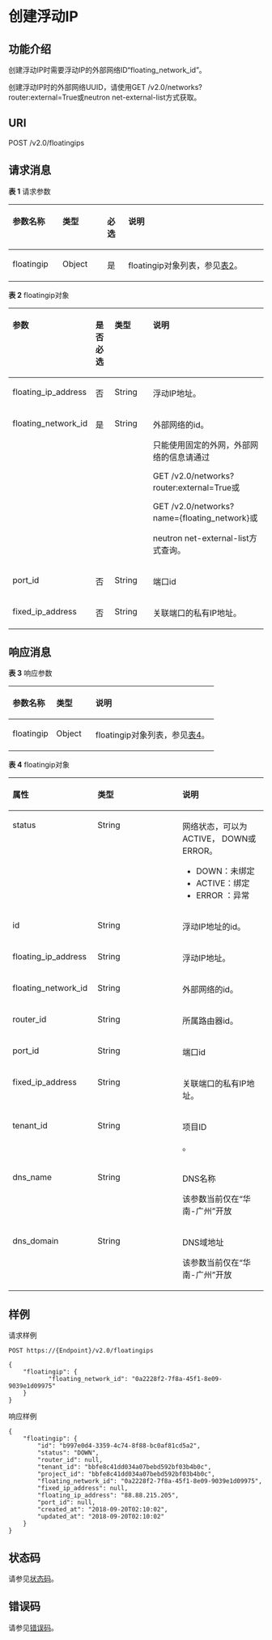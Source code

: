 # 创建浮动IP<a name="eip_openstackapi_0008"></a>

## 功能介绍<a name="zh-cn_topic_0201534249_section3174871621549"></a>

创建浮动IP时需要浮动IP的外部网络ID“floating\_network\_id”。

创建浮动IP时的外部网络UUID，请使用GET /v2.0/networks?router:external=True或neutron net-external-list方式获取。

## URI<a name="zh-cn_topic_0201534249_section5936537521549"></a>

POST /v2.0/floatingips

## 请求消息<a name="zh-cn_topic_0201534249_section5012846321549"></a>

**表 1**  请求参数

<a name="zh-cn_topic_0201534249_table3387369821549"></a>
<table><thead align="left"><tr id="zh-cn_topic_0201534249_row1358409521549"><th class="cellrowborder" valign="top" width="19.59%" id="mcps1.2.5.1.1"><p id="zh-cn_topic_0201534249_p2656991721549"><a name="zh-cn_topic_0201534249_p2656991721549"></a><a name="zh-cn_topic_0201534249_p2656991721549"></a>参数名称</p>
</th>
<th class="cellrowborder" valign="top" width="17.53%" id="mcps1.2.5.1.2"><p id="zh-cn_topic_0201534249_p467970821549"><a name="zh-cn_topic_0201534249_p467970821549"></a><a name="zh-cn_topic_0201534249_p467970821549"></a>类型</p>
</th>
<th class="cellrowborder" valign="top" width="8.25%" id="mcps1.2.5.1.3"><p id="zh-cn_topic_0201534249_p4351210021549"><a name="zh-cn_topic_0201534249_p4351210021549"></a><a name="zh-cn_topic_0201534249_p4351210021549"></a>必选</p>
</th>
<th class="cellrowborder" valign="top" width="54.63%" id="mcps1.2.5.1.4"><p id="zh-cn_topic_0201534249_p3481919621549"><a name="zh-cn_topic_0201534249_p3481919621549"></a><a name="zh-cn_topic_0201534249_p3481919621549"></a>说明</p>
</th>
</tr>
</thead>
<tbody><tr id="zh-cn_topic_0201534249_row178260421549"><td class="cellrowborder" valign="top" width="19.59%" headers="mcps1.2.5.1.1 "><p id="zh-cn_topic_0201534249_p1017324521549"><a name="zh-cn_topic_0201534249_p1017324521549"></a><a name="zh-cn_topic_0201534249_p1017324521549"></a>floatingip</p>
</td>
<td class="cellrowborder" valign="top" width="17.53%" headers="mcps1.2.5.1.2 "><p id="zh-cn_topic_0201534249_p1872651821549"><a name="zh-cn_topic_0201534249_p1872651821549"></a><a name="zh-cn_topic_0201534249_p1872651821549"></a>Object</p>
</td>
<td class="cellrowborder" valign="top" width="8.25%" headers="mcps1.2.5.1.3 "><p id="zh-cn_topic_0201534249_p4045302421549"><a name="zh-cn_topic_0201534249_p4045302421549"></a><a name="zh-cn_topic_0201534249_p4045302421549"></a>是</p>
</td>
<td class="cellrowborder" valign="top" width="54.63%" headers="mcps1.2.5.1.4 "><p id="zh-cn_topic_0201534249_p499181352148"><a name="zh-cn_topic_0201534249_p499181352148"></a><a name="zh-cn_topic_0201534249_p499181352148"></a>floatingip对象列表，参见<a href="#zh-cn_topic_0201534249_table15863423175513">表2</a>。</p>
</td>
</tr>
</tbody>
</table>

**表 2**  floatingip对象

<a name="zh-cn_topic_0201534249_table15863423175513"></a>
<table><thead align="left"><tr id="zh-cn_topic_0201534249_row48631623155511"><th class="cellrowborder" valign="top" width="19.939999999999998%" id="mcps1.2.5.1.1"><p id="zh-cn_topic_0201534249_p23806019164"><a name="zh-cn_topic_0201534249_p23806019164"></a><a name="zh-cn_topic_0201534249_p23806019164"></a>参数</p>
</th>
<th class="cellrowborder" valign="top" width="8.49%" id="mcps1.2.5.1.2"><p id="zh-cn_topic_0201534249_p868823916540"><a name="zh-cn_topic_0201534249_p868823916540"></a><a name="zh-cn_topic_0201534249_p868823916540"></a>是否必选</p>
</th>
<th class="cellrowborder" valign="top" width="17.48%" id="mcps1.2.5.1.3"><p id="zh-cn_topic_0201534249_p1928287519164"><a name="zh-cn_topic_0201534249_p1928287519164"></a><a name="zh-cn_topic_0201534249_p1928287519164"></a>类型</p>
</th>
<th class="cellrowborder" valign="top" width="54.09%" id="mcps1.2.5.1.4"><p id="zh-cn_topic_0201534249_p4943306019164"><a name="zh-cn_topic_0201534249_p4943306019164"></a><a name="zh-cn_topic_0201534249_p4943306019164"></a>说明</p>
</th>
</tr>
</thead>
<tbody><tr id="zh-cn_topic_0201534249_row7864323175518"><td class="cellrowborder" valign="top" width="19.939999999999998%" headers="mcps1.2.5.1.1 "><p id="zh-cn_topic_0201534249_p2022646619164"><a name="zh-cn_topic_0201534249_p2022646619164"></a><a name="zh-cn_topic_0201534249_p2022646619164"></a>floating_ip_address</p>
</td>
<td class="cellrowborder" valign="top" width="8.49%" headers="mcps1.2.5.1.2 "><p id="zh-cn_topic_0201534249_p17689839165418"><a name="zh-cn_topic_0201534249_p17689839165418"></a><a name="zh-cn_topic_0201534249_p17689839165418"></a>否</p>
</td>
<td class="cellrowborder" valign="top" width="17.48%" headers="mcps1.2.5.1.3 "><p id="zh-cn_topic_0201534249_p2773103519164"><a name="zh-cn_topic_0201534249_p2773103519164"></a><a name="zh-cn_topic_0201534249_p2773103519164"></a>String</p>
</td>
<td class="cellrowborder" valign="top" width="54.09%" headers="mcps1.2.5.1.4 "><p id="zh-cn_topic_0201534249_p2292670119164"><a name="zh-cn_topic_0201534249_p2292670119164"></a><a name="zh-cn_topic_0201534249_p2292670119164"></a>浮动IP地址。</p>
</td>
</tr>
<tr id="zh-cn_topic_0201534249_row1686417238557"><td class="cellrowborder" valign="top" width="19.939999999999998%" headers="mcps1.2.5.1.1 "><p id="zh-cn_topic_0201534249_p345796219164"><a name="zh-cn_topic_0201534249_p345796219164"></a><a name="zh-cn_topic_0201534249_p345796219164"></a>floating_network_id</p>
</td>
<td class="cellrowborder" valign="top" width="8.49%" headers="mcps1.2.5.1.2 "><p id="zh-cn_topic_0201534249_p1068933955414"><a name="zh-cn_topic_0201534249_p1068933955414"></a><a name="zh-cn_topic_0201534249_p1068933955414"></a>是</p>
</td>
<td class="cellrowborder" valign="top" width="17.48%" headers="mcps1.2.5.1.3 "><p id="zh-cn_topic_0201534249_p1165952819164"><a name="zh-cn_topic_0201534249_p1165952819164"></a><a name="zh-cn_topic_0201534249_p1165952819164"></a>String</p>
</td>
<td class="cellrowborder" valign="top" width="54.09%" headers="mcps1.2.5.1.4 "><p id="zh-cn_topic_0201534249_p1389784219164"><a name="zh-cn_topic_0201534249_p1389784219164"></a><a name="zh-cn_topic_0201534249_p1389784219164"></a>外部网络的id。</p>
<p id="zh-cn_topic_0201534249_p186012181292"><a name="zh-cn_topic_0201534249_p186012181292"></a><a name="zh-cn_topic_0201534249_p186012181292"></a>只能使用固定的外网，外部网络的信息请通过</p>
<p id="zh-cn_topic_0201534249_p095071919913"><a name="zh-cn_topic_0201534249_p095071919913"></a><a name="zh-cn_topic_0201534249_p095071919913"></a>GET /v2.0/networks?router:external=True或</p>
<p id="zh-cn_topic_0201534249_p520001217911"><a name="zh-cn_topic_0201534249_p520001217911"></a><a name="zh-cn_topic_0201534249_p520001217911"></a>GET /v2.0/networks?name={floating_network}或</p>
<p id="zh-cn_topic_0201534249_p5797172119164"><a name="zh-cn_topic_0201534249_p5797172119164"></a><a name="zh-cn_topic_0201534249_p5797172119164"></a>neutron net-external-list方式查询。</p>
</td>
</tr>
<tr id="zh-cn_topic_0201534249_row98641023145511"><td class="cellrowborder" valign="top" width="19.939999999999998%" headers="mcps1.2.5.1.1 "><p id="zh-cn_topic_0201534249_p4886025919164"><a name="zh-cn_topic_0201534249_p4886025919164"></a><a name="zh-cn_topic_0201534249_p4886025919164"></a>port_id</p>
</td>
<td class="cellrowborder" valign="top" width="8.49%" headers="mcps1.2.5.1.2 "><p id="zh-cn_topic_0201534249_p1868973975414"><a name="zh-cn_topic_0201534249_p1868973975414"></a><a name="zh-cn_topic_0201534249_p1868973975414"></a>否</p>
</td>
<td class="cellrowborder" valign="top" width="17.48%" headers="mcps1.2.5.1.3 "><p id="zh-cn_topic_0201534249_p6536694419164"><a name="zh-cn_topic_0201534249_p6536694419164"></a><a name="zh-cn_topic_0201534249_p6536694419164"></a>String</p>
</td>
<td class="cellrowborder" valign="top" width="54.09%" headers="mcps1.2.5.1.4 "><p id="zh-cn_topic_0201534249_p2628234219164"><a name="zh-cn_topic_0201534249_p2628234219164"></a><a name="zh-cn_topic_0201534249_p2628234219164"></a>端口id</p>
</td>
</tr>
<tr id="zh-cn_topic_0201534249_row1086519236554"><td class="cellrowborder" valign="top" width="19.939999999999998%" headers="mcps1.2.5.1.1 "><p id="zh-cn_topic_0201534249_p3380179719164"><a name="zh-cn_topic_0201534249_p3380179719164"></a><a name="zh-cn_topic_0201534249_p3380179719164"></a>fixed_ip_address</p>
</td>
<td class="cellrowborder" valign="top" width="8.49%" headers="mcps1.2.5.1.2 "><p id="zh-cn_topic_0201534249_p368912399543"><a name="zh-cn_topic_0201534249_p368912399543"></a><a name="zh-cn_topic_0201534249_p368912399543"></a>否</p>
</td>
<td class="cellrowborder" valign="top" width="17.48%" headers="mcps1.2.5.1.3 "><p id="zh-cn_topic_0201534249_p5359099919164"><a name="zh-cn_topic_0201534249_p5359099919164"></a><a name="zh-cn_topic_0201534249_p5359099919164"></a>String</p>
</td>
<td class="cellrowborder" valign="top" width="54.09%" headers="mcps1.2.5.1.4 "><p id="zh-cn_topic_0201534249_p1829247919164"><a name="zh-cn_topic_0201534249_p1829247919164"></a><a name="zh-cn_topic_0201534249_p1829247919164"></a>关联端口的私有IP地址。</p>
</td>
</tr>
</tbody>
</table>

## 响应消息<a name="zh-cn_topic_0201534249_section6384765421549"></a>

**表 3**  响应参数

<a name="zh-cn_topic_0201534249_table427745721549"></a>
<table><thead align="left"><tr id="zh-cn_topic_0201534249_row435809221549"><th class="cellrowborder" valign="top" width="21.349999999999998%" id="mcps1.2.4.1.1"><p id="zh-cn_topic_0201534249_p1746120521549"><a name="zh-cn_topic_0201534249_p1746120521549"></a><a name="zh-cn_topic_0201534249_p1746120521549"></a>参数名称</p>
</th>
<th class="cellrowborder" valign="top" width="19.11%" id="mcps1.2.4.1.2"><p id="zh-cn_topic_0201534249_p507150621549"><a name="zh-cn_topic_0201534249_p507150621549"></a><a name="zh-cn_topic_0201534249_p507150621549"></a>类型</p>
</th>
<th class="cellrowborder" valign="top" width="59.540000000000006%" id="mcps1.2.4.1.3"><p id="zh-cn_topic_0201534249_p5526791421549"><a name="zh-cn_topic_0201534249_p5526791421549"></a><a name="zh-cn_topic_0201534249_p5526791421549"></a>说明</p>
</th>
</tr>
</thead>
<tbody><tr id="zh-cn_topic_0201534249_row4751605321549"><td class="cellrowborder" valign="top" width="21.349999999999998%" headers="mcps1.2.4.1.1 "><p id="zh-cn_topic_0201534249_p2359506021549"><a name="zh-cn_topic_0201534249_p2359506021549"></a><a name="zh-cn_topic_0201534249_p2359506021549"></a>floatingip</p>
</td>
<td class="cellrowborder" valign="top" width="19.11%" headers="mcps1.2.4.1.2 "><p id="zh-cn_topic_0201534249_p3215169621549"><a name="zh-cn_topic_0201534249_p3215169621549"></a><a name="zh-cn_topic_0201534249_p3215169621549"></a>Object</p>
</td>
<td class="cellrowborder" valign="top" width="59.540000000000006%" headers="mcps1.2.4.1.3 "><p id="zh-cn_topic_0201534249_p2411791621549"><a name="zh-cn_topic_0201534249_p2411791621549"></a><a name="zh-cn_topic_0201534249_p2411791621549"></a>floatingip对象列表，参见<a href="#zh-cn_topic_0201534249_table8139247714">表4</a>。</p>
</td>
</tr>
</tbody>
</table>

**表 4**  floatingip对象

<a name="zh-cn_topic_0201534249_table8139247714"></a>
<table><thead align="left"><tr id="zh-cn_topic_0201534249_row18132240714"><th class="cellrowborder" valign="top" width="33.333333333333336%" id="mcps1.2.4.1.1"><p id="zh-cn_topic_0201534249_p101201250870"><a name="zh-cn_topic_0201534249_p101201250870"></a><a name="zh-cn_topic_0201534249_p101201250870"></a>属性</p>
</th>
<th class="cellrowborder" valign="top" width="33.283328332833285%" id="mcps1.2.4.1.2"><p id="zh-cn_topic_0201534249_p161211850674"><a name="zh-cn_topic_0201534249_p161211850674"></a><a name="zh-cn_topic_0201534249_p161211850674"></a>类型</p>
</th>
<th class="cellrowborder" valign="top" width="33.383338333833386%" id="mcps1.2.4.1.3"><p id="zh-cn_topic_0201534249_p41217502719"><a name="zh-cn_topic_0201534249_p41217502719"></a><a name="zh-cn_topic_0201534249_p41217502719"></a>说明</p>
</th>
</tr>
</thead>
<tbody><tr id="zh-cn_topic_0201534249_row2014192410713"><td class="cellrowborder" valign="top" width="33.333333333333336%" headers="mcps1.2.4.1.1 "><p id="zh-cn_topic_0201534249_p6028218019164"><a name="zh-cn_topic_0201534249_p6028218019164"></a><a name="zh-cn_topic_0201534249_p6028218019164"></a>status</p>
</td>
<td class="cellrowborder" valign="top" width="33.283328332833285%" headers="mcps1.2.4.1.2 "><p id="zh-cn_topic_0201534249_p5101843519164"><a name="zh-cn_topic_0201534249_p5101843519164"></a><a name="zh-cn_topic_0201534249_p5101843519164"></a>String</p>
</td>
<td class="cellrowborder" valign="top" width="33.383338333833386%" headers="mcps1.2.4.1.3 "><p id="zh-cn_topic_0201534249_p6000412319164"><a name="zh-cn_topic_0201534249_p6000412319164"></a><a name="zh-cn_topic_0201534249_p6000412319164"></a>网络状态，可以为ACTIVE， DOWN或ERROR。</p>
<a name="zh-cn_topic_0201534249_ul10603143175810"></a><a name="zh-cn_topic_0201534249_ul10603143175810"></a><ul id="zh-cn_topic_0201534249_ul10603143175810"><li>DOWN：未绑定</li><li>ACTIVE：绑定</li><li>ERROR ：异常</li></ul>
</td>
</tr>
<tr id="zh-cn_topic_0201534249_row4141241070"><td class="cellrowborder" valign="top" width="33.333333333333336%" headers="mcps1.2.4.1.1 "><p id="zh-cn_topic_0201534249_p5513524919164"><a name="zh-cn_topic_0201534249_p5513524919164"></a><a name="zh-cn_topic_0201534249_p5513524919164"></a>id</p>
</td>
<td class="cellrowborder" valign="top" width="33.283328332833285%" headers="mcps1.2.4.1.2 "><p id="zh-cn_topic_0201534249_p212111505713"><a name="zh-cn_topic_0201534249_p212111505713"></a><a name="zh-cn_topic_0201534249_p212111505713"></a>String</p>
</td>
<td class="cellrowborder" valign="top" width="33.383338333833386%" headers="mcps1.2.4.1.3 "><p id="zh-cn_topic_0201534249_p4121850371"><a name="zh-cn_topic_0201534249_p4121850371"></a><a name="zh-cn_topic_0201534249_p4121850371"></a>浮动IP地址的id。</p>
</td>
</tr>
<tr id="zh-cn_topic_0201534249_row614132416712"><td class="cellrowborder" valign="top" width="33.333333333333336%" headers="mcps1.2.4.1.1 "><p id="zh-cn_topic_0201534249_p1912112509713"><a name="zh-cn_topic_0201534249_p1912112509713"></a><a name="zh-cn_topic_0201534249_p1912112509713"></a>floating_ip_address</p>
</td>
<td class="cellrowborder" valign="top" width="33.283328332833285%" headers="mcps1.2.4.1.2 "><p id="zh-cn_topic_0201534249_p11211850072"><a name="zh-cn_topic_0201534249_p11211850072"></a><a name="zh-cn_topic_0201534249_p11211850072"></a>String</p>
</td>
<td class="cellrowborder" valign="top" width="33.383338333833386%" headers="mcps1.2.4.1.3 "><p id="zh-cn_topic_0201534249_p16122205017713"><a name="zh-cn_topic_0201534249_p16122205017713"></a><a name="zh-cn_topic_0201534249_p16122205017713"></a>浮动IP地址。</p>
</td>
</tr>
<tr id="zh-cn_topic_0201534249_row115102414717"><td class="cellrowborder" valign="top" width="33.333333333333336%" headers="mcps1.2.4.1.1 "><p id="zh-cn_topic_0201534249_p61223503712"><a name="zh-cn_topic_0201534249_p61223503712"></a><a name="zh-cn_topic_0201534249_p61223503712"></a>floating_network_id</p>
</td>
<td class="cellrowborder" valign="top" width="33.283328332833285%" headers="mcps1.2.4.1.2 "><p id="zh-cn_topic_0201534249_p1812220507714"><a name="zh-cn_topic_0201534249_p1812220507714"></a><a name="zh-cn_topic_0201534249_p1812220507714"></a>String</p>
</td>
<td class="cellrowborder" valign="top" width="33.383338333833386%" headers="mcps1.2.4.1.3 "><p id="zh-cn_topic_0201534249_p16122550274"><a name="zh-cn_topic_0201534249_p16122550274"></a><a name="zh-cn_topic_0201534249_p16122550274"></a>外部网络的id。</p>
</td>
</tr>
<tr id="zh-cn_topic_0201534249_row19155241277"><td class="cellrowborder" valign="top" width="33.333333333333336%" headers="mcps1.2.4.1.1 "><p id="zh-cn_topic_0201534249_p201223504719"><a name="zh-cn_topic_0201534249_p201223504719"></a><a name="zh-cn_topic_0201534249_p201223504719"></a>router_id</p>
</td>
<td class="cellrowborder" valign="top" width="33.283328332833285%" headers="mcps1.2.4.1.2 "><p id="zh-cn_topic_0201534249_p1122155015714"><a name="zh-cn_topic_0201534249_p1122155015714"></a><a name="zh-cn_topic_0201534249_p1122155015714"></a>String</p>
</td>
<td class="cellrowborder" valign="top" width="33.383338333833386%" headers="mcps1.2.4.1.3 "><p id="zh-cn_topic_0201534249_p812212506713"><a name="zh-cn_topic_0201534249_p812212506713"></a><a name="zh-cn_topic_0201534249_p812212506713"></a>所属路由器id。</p>
</td>
</tr>
<tr id="zh-cn_topic_0201534249_row101514247714"><td class="cellrowborder" valign="top" width="33.333333333333336%" headers="mcps1.2.4.1.1 "><p id="zh-cn_topic_0201534249_p412218502718"><a name="zh-cn_topic_0201534249_p412218502718"></a><a name="zh-cn_topic_0201534249_p412218502718"></a>port_id</p>
</td>
<td class="cellrowborder" valign="top" width="33.283328332833285%" headers="mcps1.2.4.1.2 "><p id="zh-cn_topic_0201534249_p612213506716"><a name="zh-cn_topic_0201534249_p612213506716"></a><a name="zh-cn_topic_0201534249_p612213506716"></a>String</p>
</td>
<td class="cellrowborder" valign="top" width="33.383338333833386%" headers="mcps1.2.4.1.3 "><p id="zh-cn_topic_0201534249_p141228504716"><a name="zh-cn_topic_0201534249_p141228504716"></a><a name="zh-cn_topic_0201534249_p141228504716"></a>端口id</p>
</td>
</tr>
<tr id="zh-cn_topic_0201534249_row3164249715"><td class="cellrowborder" valign="top" width="33.333333333333336%" headers="mcps1.2.4.1.1 "><p id="zh-cn_topic_0201534249_p01237508720"><a name="zh-cn_topic_0201534249_p01237508720"></a><a name="zh-cn_topic_0201534249_p01237508720"></a>fixed_ip_address</p>
</td>
<td class="cellrowborder" valign="top" width="33.283328332833285%" headers="mcps1.2.4.1.2 "><p id="zh-cn_topic_0201534249_p111239501770"><a name="zh-cn_topic_0201534249_p111239501770"></a><a name="zh-cn_topic_0201534249_p111239501770"></a>String</p>
</td>
<td class="cellrowborder" valign="top" width="33.383338333833386%" headers="mcps1.2.4.1.3 "><p id="zh-cn_topic_0201534249_p1712316501972"><a name="zh-cn_topic_0201534249_p1712316501972"></a><a name="zh-cn_topic_0201534249_p1712316501972"></a>关联端口的私有IP地址。</p>
</td>
</tr>
<tr id="zh-cn_topic_0201534249_row21662416711"><td class="cellrowborder" valign="top" width="33.333333333333336%" headers="mcps1.2.4.1.1 "><p id="zh-cn_topic_0201534249_p812355018717"><a name="zh-cn_topic_0201534249_p812355018717"></a><a name="zh-cn_topic_0201534249_p812355018717"></a>tenant_id</p>
</td>
<td class="cellrowborder" valign="top" width="33.283328332833285%" headers="mcps1.2.4.1.2 "><p id="zh-cn_topic_0201534249_p612316509712"><a name="zh-cn_topic_0201534249_p612316509712"></a><a name="zh-cn_topic_0201534249_p612316509712"></a>String</p>
</td>
<td class="cellrowborder" valign="top" width="33.383338333833386%" headers="mcps1.2.4.1.3 "><p id="zh-cn_topic_0201534249_p10487112"><a name="zh-cn_topic_0201534249_p10487112"></a><a name="zh-cn_topic_0201534249_p10487112"></a>项目ID</p>
<p id="zh-cn_topic_0201534249_p51231950174"><a name="zh-cn_topic_0201534249_p51231950174"></a><a name="zh-cn_topic_0201534249_p51231950174"></a>。</p>
</td>
</tr>
<tr id="zh-cn_topic_0201534249_row11176241720"><td class="cellrowborder" valign="top" width="33.333333333333336%" headers="mcps1.2.4.1.1 "><p id="zh-cn_topic_0201534249_p11222111885214"><a name="zh-cn_topic_0201534249_p11222111885214"></a><a name="zh-cn_topic_0201534249_p11222111885214"></a>dns_name</p>
</td>
<td class="cellrowborder" valign="top" width="33.283328332833285%" headers="mcps1.2.4.1.2 "><p id="zh-cn_topic_0201534249_p122232018115215"><a name="zh-cn_topic_0201534249_p122232018115215"></a><a name="zh-cn_topic_0201534249_p122232018115215"></a>String</p>
</td>
<td class="cellrowborder" valign="top" width="33.383338333833386%" headers="mcps1.2.4.1.3 "><p id="zh-cn_topic_0201534249_p18223161825216"><a name="zh-cn_topic_0201534249_p18223161825216"></a><a name="zh-cn_topic_0201534249_p18223161825216"></a>DNS名称</p>
<p id="zh-cn_topic_0201534249_p1956124718168"><a name="zh-cn_topic_0201534249_p1956124718168"></a><a name="zh-cn_topic_0201534249_p1956124718168"></a>该参数当前仅在“华南-广州”开放</p>
</td>
</tr>
<tr id="zh-cn_topic_0201534249_row17174241670"><td class="cellrowborder" valign="top" width="33.333333333333336%" headers="mcps1.2.4.1.1 "><p id="zh-cn_topic_0201534249_p492133065713"><a name="zh-cn_topic_0201534249_p492133065713"></a><a name="zh-cn_topic_0201534249_p492133065713"></a>dns_domain</p>
</td>
<td class="cellrowborder" valign="top" width="33.283328332833285%" headers="mcps1.2.4.1.2 "><p id="zh-cn_topic_0201534249_p16929300573"><a name="zh-cn_topic_0201534249_p16929300573"></a><a name="zh-cn_topic_0201534249_p16929300573"></a>String</p>
</td>
<td class="cellrowborder" valign="top" width="33.383338333833386%" headers="mcps1.2.4.1.3 "><p id="zh-cn_topic_0201534249_p3921230175711"><a name="zh-cn_topic_0201534249_p3921230175711"></a><a name="zh-cn_topic_0201534249_p3921230175711"></a>DNS域地址</p>
<p id="zh-cn_topic_0201534249_p13641145511611"><a name="zh-cn_topic_0201534249_p13641145511611"></a><a name="zh-cn_topic_0201534249_p13641145511611"></a>该参数当前仅在“华南-广州”开放</p>
</td>
</tr>
</tbody>
</table>

## 样例<a name="zh-cn_topic_0201534249_section1573465921549"></a>

请求样例

```
POST https://{Endpoint}/v2.0/floatingips 

{
    "floatingip": {
           "floating_network_id": "0a2228f2-7f8a-45f1-8e09-9039e1d09975"
    }
}
```

响应样例

```
{
    "floatingip": {
        "id": "b997e0d4-3359-4c74-8f88-bc0af81cd5a2",
        "status": "DOWN",
        "router_id": null,
        "tenant_id": "bbfe8c41dd034a07bebd592bf03b4b0c",
        "project_id": "bbfe8c41dd034a07bebd592bf03b4b0c",
        "floating_network_id": "0a2228f2-7f8a-45f1-8e09-9039e1d09975",
        "fixed_ip_address": null,
        "floating_ip_address": "88.88.215.205",
        "port_id": null,
        "created_at": "2018-09-20T02:10:02",
        "updated_at": "2018-09-20T02:10:02"
    }
}
```

## 状态码<a name="zh-cn_topic_0201534249_section10470352390"></a>

请参见[状态码](状态码.md#eip_api05_0001)。

## 错误码<a name="zh-cn_topic_0201534249_section85821649202813"></a>

请参见[错误码](错误码.md)。

